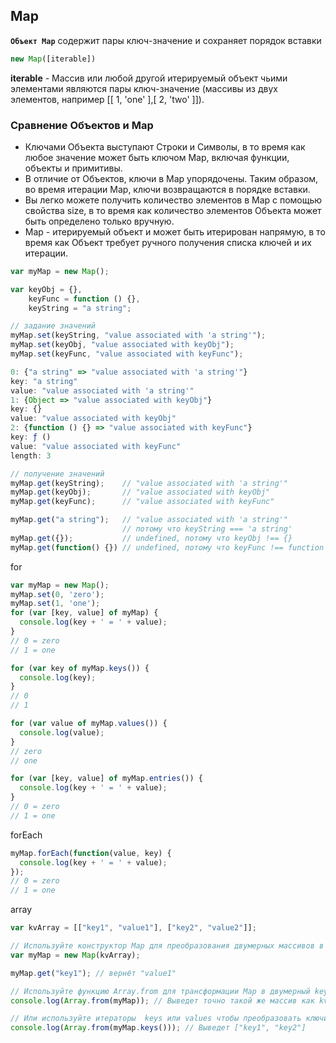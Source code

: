 ## Map
**`Объект Map`** содержит пары ключ-значение и сохраняет порядок вставки
```js
new Map([iterable])
```
**iterable** - 
Массив или любой другой итерируемый объект чьими элементами являются пары ключ-значение (массивы из двух элементов, например [[ 1, 'one' ],[ 2, 'two' ]]). 

### Сравнение Объектов и Map
* Ключами Объекта выступают Строки и Символы, в то время как любое значение может быть ключом Map, включая функции, объекты и примитивы.
* В отличие от Объектов, ключи в Map упорядочены. Таким образом, во время итерации Map, ключи возвращаются в порядке вставки.
* Вы легко можете получить количество элементов в Map с помощью свойства size, в то время как количество элементов Объекта может быть определено только вручную.
* Map - итерируемый объект и может быть итерирован напрямую, в то время как Объект требует ручного получения списка ключей и их итерации.

```js
var myMap = new Map();

var keyObj = {},
    keyFunc = function () {},
    keyString = "a string";

// задание значений
myMap.set(keyString, "value associated with 'a string'");
myMap.set(keyObj, "value associated with keyObj");
myMap.set(keyFunc, "value associated with keyFunc");

0: {"a string" => "value associated with 'a string'"}
key: "a string"
value: "value associated with 'a string'"
1: {Object => "value associated with keyObj"}
key: {}
value: "value associated with keyObj"
2: {function () {} => "value associated with keyFunc"}
key: ƒ ()
value: "value associated with keyFunc"
length: 3

// получение значений
myMap.get(keyString);    // "value associated with 'a string'"
myMap.get(keyObj);       // "value associated with keyObj"
myMap.get(keyFunc);      // "value associated with keyFunc"

myMap.get("a string");   // "value associated with 'a string'"
                         // потому что keyString === 'a string'
myMap.get({});           // undefined, потому что keyObj !== {}
myMap.get(function() {}) // undefined, потому что keyFunc !== function () {}
``` 
for
```js
var myMap = new Map();
myMap.set(0, 'zero');
myMap.set(1, 'one');
for (var [key, value] of myMap) {
  console.log(key + ' = ' + value);
}
// 0 = zero
// 1 = one

for (var key of myMap.keys()) {
  console.log(key);
}
// 0
// 1

for (var value of myMap.values()) {
  console.log(value);
}
// zero
// one

for (var [key, value] of myMap.entries()) {
  console.log(key + ' = ' + value);
}
// 0 = zero
// 1 = one
```
forEach
```js
myMap.forEach(function(value, key) {
  console.log(key + ' = ' + value);
});
// 0 = zero
// 1 = one
```
array
```js
var kvArray = [["key1", "value1"], ["key2", "value2"]];

// Используйте конструктор Map для преобразования двумерных массивов в Map
var myMap = new Map(kvArray);

myMap.get("key1"); // вернёт "value1"

// Используйте функцию Array.from для трансформации Map в двумерный key-value массив
console.log(Array.from(myMap)); // Выведет точно такой же массив как kvArray

// Или используйте итераторы  keys или values чтобы преобразовать ключи или значения в массивы
console.log(Array.from(myMap.keys())); // Выведет ["key1", "key2"]
```
